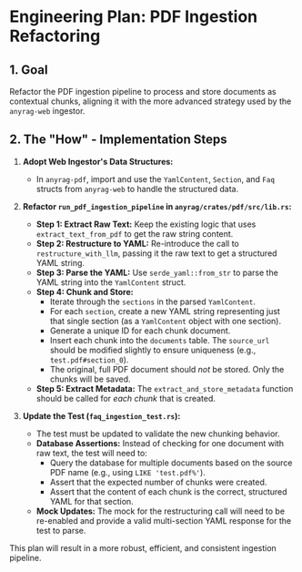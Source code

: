 # Engineering Plan: PDF Ingestion Refactoring

## 1. Goal

Refactor the PDF ingestion pipeline to process and store documents as contextual chunks, aligning it with the more advanced strategy used by the `anyrag-web` ingestor.

## 2. The "How" - Implementation Steps

1.  **Adopt Web Ingestor's Data Structures:**
    *   In `anyrag-pdf`, import and use the `YamlContent`, `Section`, and `Faq` structs from `anyrag-web` to handle the structured data.

2.  **Refactor `run_pdf_ingestion_pipeline` in `anyrag/crates/pdf/src/lib.rs`:**
    *   **Step 1: Extract Raw Text:** Keep the existing logic that uses `extract_text_from_pdf` to get the raw string content.
    *   **Step 2: Restructure to YAML:** Re-introduce the call to `restructure_with_llm`, passing it the raw text to get a structured YAML string.
    *   **Step 3: Parse the YAML:** Use `serde_yaml::from_str` to parse the YAML string into the `YamlContent` struct.
    *   **Step 4: Chunk and Store:**
        *   Iterate through the `sections` in the parsed `YamlContent`.
        *   For each `section`, create a new YAML string representing just that single section (as a `YamlContent` object with one section).
        *   Generate a unique ID for each chunk document.
        *   Insert each chunk into the `documents` table. The `source_url` should be modified slightly to ensure uniqueness (e.g., `test.pdf#section_0`).
        *   The original, full PDF document should *not* be stored. Only the chunks will be saved.
    *   **Step 5: Extract Metadata:** The `extract_and_store_metadata` function should be called for *each chunk* that is created.

3.  **Update the Test (`faq_ingestion_test.rs`):**
    *   The test must be updated to validate the new chunking behavior.
    *   **Database Assertions:** Instead of checking for one document with raw text, the test will need to:
        *   Query the database for multiple documents based on the source PDF name (e.g., using `LIKE 'test.pdf%'`).
        *   Assert that the expected number of chunks were created.
        *   Assert that the content of each chunk is the correct, structured YAML for that section.
    *   **Mock Updates:** The mock for the restructuring call will need to be re-enabled and provide a valid multi-section YAML response for the test to parse.

This plan will result in a more robust, efficient, and consistent ingestion pipeline.
